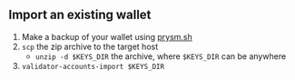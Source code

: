 ## Import an existing wallet

1. Make a backup of your wallet using [prysm.sh][backup]
2. `scp` the zip archive to the target host
    - `unzip -d $KEYS_DIR` the archive, where `$KEYS_DIR` can be anywhere
3. `validator-accounts-import $KEYS_DIR`

[backup]: https://docs.prylabs.network/docs/wallet/nondeterministic#backup-validator-accounts
